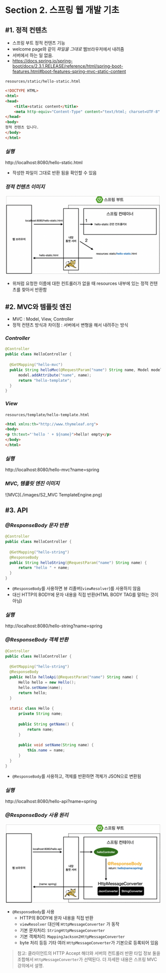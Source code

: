 # Section 2. 스프링 웹 개발 기초

## #1. 정적 컨텐츠
- 스프링 부트 정적 컨텐츠 기능
- welcome page와 같이 *파일을 그대로* 웹브라우저에서 내려줌
- 서버에서 하는 일 없음.
- https://docs.spring.io/spring-boot/docs/2.3.1.RELEASE/reference/html/spring-boot-features.html#boot-features-spring-mvc-static-content

```resources/static/hello-static.html```
```html
<!DOCTYPE HTML>
<html>
<head>
    <title>static content</title>
    <meta http-equiv="Content-Type" content="text/html; charset=UTF-8" />
</head>
<body>
정적 컨텐츠 입니다.
</body>
</html>
```
### *실행*
http://localhost:8080/hello-static.html
- 작성한 파일이 그대로 반환 됨을 확인할 수 있음
### *정적 컨텐츠 이미지*
![정적 컨텐츠](./images/S2_staticContents.png)
- 위처럼 요청한 이름에 대한 컨트롤러가 없을 때 resources 내부에 있는 정적 컨텐츠를 찾아서 반환함
## #2. MVC와 템플릿 엔진
- MVC : Model, View, Controller
- 정적 컨텐츠 방식과 차이점 : 서버에서 변형을 해서 내려주는 방식
### *Controller*
```java
@Controller
public class HelloController {
    
  @GetMapping("hello-mvc")
  public String helloMvc(@RequestParam("name") String name, Model model) {
      model.addAttribute("name", name);
      return "hello-template";
  }
}
```
### *View*
```resources/template/hello-template.html```
```html
<html xmlns:th="http://www.thymeleaf.org">
<body>
<p th:text="'hello ' + ${name}">hello! empty</p>
</body>
</html>
```
### *실행*
http://localhost:8080/hello-mvc?name=spring
### *MVC, 템플릿 엔진 이미지*
![MVC](./images/S2_MVC TemplateEngine.png)

## #3. API
### *@ResponseBody 문자 반환*
```java
@Controller
public class HelloController {
    
  @GetMapping("hello-string")
  @ResponseBody
  public String helloString(@RequestParam("name") String name) {
      return "hello " + name;
  }
}
```
- ```@ResponseBody```를 사용하면 뷰 리졸버(```viewResolver```)를 사용하지 않음
- 대신 HTTP의 BODY에 문자 내용을 직접 반환(HTML BODY TAG를 말하는 것이 아님)

### *실행*
http://localhost:8080/hello-string?name=spring

### *@ResponseBody 객체 반환*
```java
@Controller
public class HelloController {
    
  @GetMapping("hello-string")
  @ResponseBody
  public Hello helloApi(@RequestParam("name") String name) {
      Hello hello = new Hello();
      hello.setName(name);
      return hello;
  }
  
  static class Hello { 
      private String name;
      
      public String getName() {
          return name;
      }
      
      public void setName(String name) {
          this.name = name;
      } 
  }
}
```
- ```@ResponseBody```를 사용하고, 객체를 반환하면 객체가 JSON으로 변환됨
### *실행*
http://localhost:8080/hello-api?name=spring
### *@ResponseBody 사용 원리*
![responsebody](./images/S2_responsebody.png)
- ```@ResponseBody```를 사용
  - HTTP의 BODY에 문자 내용을 직접 반환
  - ```viewResolver``` 대신에 ```HttpMessageConverter``` 가 동작
  - 기본 문자처리: ```StringHttpMessageConverter```
  - 기본 객체처리: ```MappingJackson2HttpMessageConverter```
  - byte 처리 등등 기타 여러 ```HttpMessageConverter```가 기본으로 등록되어 있음
> 참고: 클라이언트의 HTTP Accept 해더와 서버의 컨트롤러 반환 타입 정보 둘을 조합해서 ```HttpMessageConverter```가 선택된다. 더 자세한 내용은 스프링 MVC 강의에서 설명.